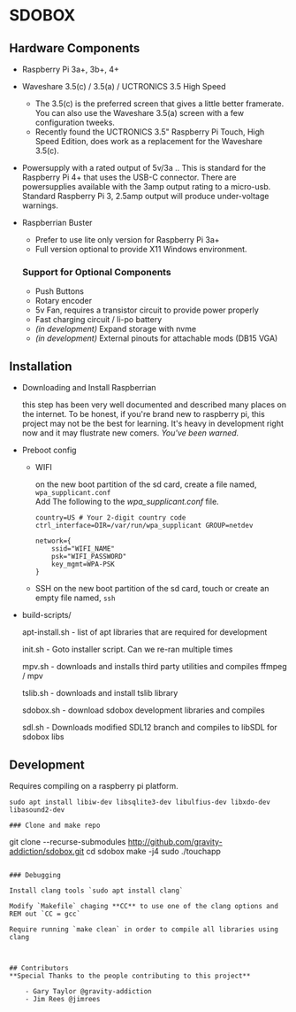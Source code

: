 # SDOBOX

## Hardware Components
- Raspberry Pi 3a+, 3b+, 4+
- Waveshare 3.5(c) / 3.5(a) / UCTRONICS 3.5 High Speed
    - The 3.5(c) is the preferred screen that gives a little better framerate. You can also use the Waveshare 3.5(a) screen with a few configuration tweeks.
    - Recently found the UCTRONICS 3.5" Raspberry Pi Touch, High Speed Edition, does work as a replacement for the Waveshare 3.5(c).
- Powersupply with a rated output of 5v/3a .. This is standard for the Raspberry Pi 4+ that uses the USB-C connector. There are powersupplies available with the 3amp output rating to a micro-usb. Standard Raspberry Pi 3, 2.5amp output will produce under-voltage warnings.
- Raspberrian Buster
    - Prefer to use lite only version for Raspberry Pi 3a+
    - Full version optional to provide X11 Windows environment.

    ### Support for Optional Components
    - Push Buttons
    - Rotary encoder
    - 5v Fan, requires a transistor circuit to provide power properly
    - Fast charging circuit / li-po battery
    - *(in development)* Expand storage with nvme
    - *(in development)* External pinouts for attachable mods (DB15 VGA)


## Installation

- Downloading and Install Raspberrian

     this step has been very well documented and described many places on the internet. To be honest, if you're brand new to raspberry pi, this project may not be the best for learning. It's heavy in development right now and it may flustrate new comers. *You've been warned.*

- Preboot config
    - WIFI

        on the new boot partition of the sd card, create a file named,
        `wpa_supplicant.conf`<br>Add The following to the *wpa_supplicant.conf* file.
        ```
        country=US # Your 2-digit country code
        ctrl_interface=DIR=/var/run/wpa_supplicant GROUP=netdev

        network={
            ssid="WIFI_NAME"
            psk="WIFI_PASSWORD"
            key_mgmt=WPA-PSK
        }
        ```

    - SSH
        on the new boot partition of the sd card, touch or create an empty file named, `ssh`


- build-scripts/


    apt-install.sh - list of apt libraries that are required for development

    init.sh - Goto installer script. Can we re-ran multiple times

    mpv.sh - downloads and installs third party utilities and compiles ffmpeg / mpv

    tslib.sh - downloads and install tslib library

    sdobox.sh - download sdobox development libraries and compiles

    sdl.sh - Downloads modified SDL12 branch and compiles to libSDL for sdobox libs


## Development

Requires compiling on a raspberry pi platform.
```
sudo apt install libiw-dev libsqlite3-dev libulfius-dev libxdo-dev libasound2-dev

### Clone and make repo
```
git clone --recurse-submodules http://github.com/gravity-addiction/sdobox.git
cd sdobox
make -j4
sudo ./touchapp
```

### Debugging

Install clang tools `sudo apt install clang`

Modify `Makefile` chaging **CC** to use one of the clang options and REM out `CC = gcc`

Require running `make clean` in order to compile all libraries using clang



## Contributors
**Special Thanks to the people contributing to this project**

    - Gary Taylor @gravity-addiction
    - Jim Rees @jimrees
